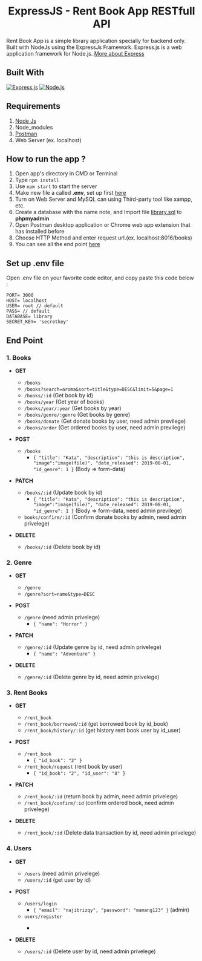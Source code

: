 <h1 align="center">ExpressJS - Rent Book App RESTfull API</h1>



Rent Book App is a simple library application specially for backend only. Built with NodeJs using the ExpressJs Framework.
Express.js is a web application framework for Node.js. [More about Express](https://en.wikipedia.org/wiki/Express.js)
## Built With
[![Express.js](https://img.shields.io/badge/Express.js-4.17.1-orange.svg?style=rounded-square)](https://expressjs.com/en/starter/installing.html)
[![Node.js](https://img.shields.io/badge/Node.js-v.10.16-green.svg?style=rounded-square)](https://nodejs.org/)

## Requirements
1. <a href="https://nodejs.org/en/download/">Node Js</a>
2. Node_modules
3. <a href="https://www.getpostman.com/">Postman</a>
4. Web Server (ex. localhost)

## How to run the app ?
1. Open app's directory in CMD or Terminal
2. Type `npm install`
3. Use `npm start` to start the server
4. Make new file a called **.env**, set up first [here](#set-up-env-file)
5. Turn on Web Server and MySQL can using Third-party tool like xampp, etc.
6. Create a database with the name note, and Import file [library.sql](library.sql) to **phpmyadmin**
7. Open Postman desktop application or Chrome web app extension that has installed before
8. Choose HTTP Method and enter request url.(ex. localhost:8016/books)
9. You can see all the end point [here](#end-point)

## Set up .env file
Open .env file on your favorite code editor, and copy paste this code below :
```
PORT= 3000
HOST= localhost
USER= root // default
PASS= // default
DATABASE= library
SECRET_KEY= 'secretkey'
```

## End Point

### 1. Books
  * **GET**
    * `/books`
    * `/books?search=aroma&sort=title&type=DESC&limit=5&page=1`
    * `/books/:id` (Get book by id)
    * `/books/year` (Get year of books)
    * `/books/year/:year` (Get books by year)
    * `/books/genre/:genre` (Get books by genre)
    * `/books/donate` (Get donate books by user, need admin previlege)
    * `/books/order` (Get ordered books by user, need admin previlege)

  * **POST**
    * `/books`
      * ``` { "title": "Kata", "description": "this is description", "image":"image(file)", "date_released": 2019-08-01, "id_genre": 1 } ``` (Body => form-data)

  * **PATCH**
    * `/books/:id` (Update book by id)
       * ``` { "title": "Kata", "description": "this is description", "image":"image(file)", "date_released": 2019-08-01, "id_genre": 1 } ``` (Body => form-data, need admin previlege)
    * `books/confirm/:id` (Confirm donate books by admin, need admin privelege)

  * **DELETE**
    * `/books/:id` (Delete book by id)
     
### 2. Genre
  * **GET**
    * `/genre`
    * `/genre?sort=name&type=DESC`


  * **POST**
    * `/genre` (need admin privelege)
       * ``` { "name": "Horror" } ``` 

  * **PATCH**
    * `/genre/:id` (Update genre by id, need admin privelege)
       * ``` { "name": "Adventure" } ```

  * **DELETE**
    * `/genre/:id` (Delete genre by id, need admin privelege)
     
### 3. Rent Books
  * **GET**
    * `/rent_book`
    * `/rent_book/borrowed/:id` (get borrowed book by id_book)
    * `/rent_book/history/:id` (get history rent book user by id_user)


  * **POST**
    * `/rent_book`
       * ``` { "id_book": "2" } ```
    * `/rent_book/request` (rent book by user)
       * ``` { "id_book": "2", "id_user": "8" } ```

  * **PATCH**
    * `/rent_book/:id` (return book by admin, need admin privelege)
    * `/rent_book/confirm/:id` (confirm ordered book, need admin privelege)

  * **DELETE**
    * `/rent_book/:id` (Delete data transaction by id, need admin privelege)
    
### 4. Users
  * **GET**
    * `/users` (need admin privelege)
    * `/users/:id` (get user by id)

  * **POST**
    * `/users/login` 
       * ``` { "email": "najibrizqy", "password": "mamang123" } ``` (admin)
    * `users/register`
       * ``` { "username": "user", "full_name": "user full name", "email": "user@gmail.com", "password": "user password"}

  * **DELETE**
    * `/users/:id` (Delete user by id, need admin privelege)

